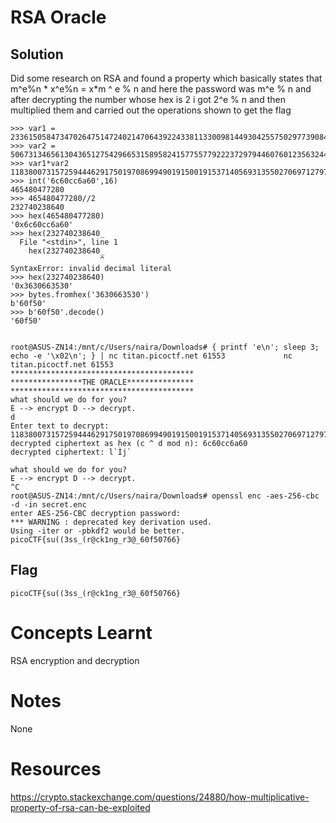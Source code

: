 # RSA Oracle

## Solution
Did some research on RSA and found a property which basically states  that
m^e%n * x^e%n = x*m ^ e % n and here the password was m^e % n and after decrypting 
the number whose hex is 2 i got 2^e % n and then multiplied them and carried out the
operations shown to get the flag
```
>>> var1 = 2336150584734702647514724021470643922433811330098144930425575029773908475892259185520495303353109615046654428965662643241365308392679139063000973730368839
>>> var2 = 5067313465613043651275429665315895824157755779222372979446076012356324498190828210335763979330272318657269048435311897896433721115606764442199497891219230
>>> var1*var2
11838007315725944462917501970869949019150019153714056931355027069712797420929418502601441873895368228007950352680183762125090436285497800797519302174079230053776230956741880244950163145869820928702272465467607694948245076340696759487604021251562488669723292161136993721794819524990850096959527503527309573970
>>> int('6c60cc6a60',16)
465480477280
>>> 465480477280//2
232740238640
>>> hex(465480477280)
'0x6c60cc6a60'
>>> hex(232740238640_
  File "<stdin>", line 1
    hex(232740238640_
                    ^
SyntaxError: invalid decimal literal
>>> hex(232740238640)
'0x3630663530'
>>> bytes.fromhex('3630663530')
b'60f50'
>>> b'60f50'.decode()
'60f50'


```
```
root@ASUS-ZN14:/mnt/c/Users/naira/Downloads# { printf 'e\n'; sleep 3; echo -e '\x02\n'; } | nc titan.picoctf.net 61553             nc titan.picoctf.net 61553
*****************************************
****************THE ORACLE***************
*****************************************
what should we do for you?
E --> encrypt D --> decrypt.
d
Enter text to decrypt: 11838007315725944462917501970869949019150019153714056931355027069712797420929418502601441873895368228007950352680183762125090436285497800797519302174079230053776230956741880244950163145869820928702272465467607694948245076340696759487604021251562488669723292161136993721794819524990850096959527503527309573970
decrypted ciphertext as hex (c ^ d mod n): 6c60cc6a60
decrypted ciphertext: l`Ìj`

what should we do for you?
E --> encrypt D --> decrypt.
^C
root@ASUS-ZN14:/mnt/c/Users/naira/Downloads# openssl enc -aes-256-cbc -d -in secret.enc
enter AES-256-CBC decryption password:
*** WARNING : deprecated key derivation used.
Using -iter or -pbkdf2 would be better.
picoCTF{su((3ss_(r@ck1ng_r3@_60f50766}
```


## Flag
```
picoCTF{su((3ss_(r@ck1ng_r3@_60f50766}
```

# Concepts Learnt
RSA encryption and decryption


# Notes
None


# Resources
https://crypto.stackexchange.com/questions/24880/how-multiplicative-property-of-rsa-can-be-exploited